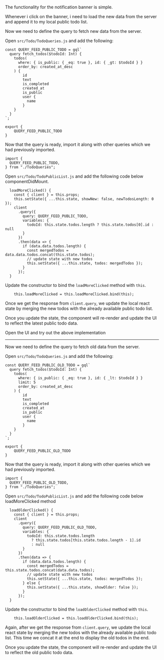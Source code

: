 The functionality for the notification banner is simple.

Whenever i click on the banner, i need to load the new data from the server and append it to my local public todo list.

Now we need to define the query to fetch new data from the server.

Open `src/Todo/TodoQueries.js` and add the following:

```
const QUERY_FEED_PUBLIC_TODO = gql`
  query fetch_todos($todoId: Int) {
    todos(
      where: { is_public: { _eq: true }, id: { _gt: $todoId } }
      order_by: created_at_desc
    ) {
        id
        text
        is_completed
        created_at
        is_public
        user {
          name 
        }
    }
  }
`;

export {
    QUERY_FEED_PUBLIC_TODO
}
```

Now that the query is ready, import it along with other queries which we had previously imported.

```
import {
  QUERY_FEED_PUBLIC_TODO,
} from "./TodoQueries";
```

Open `src/Todo/TodoPublicList.js` and add the following code below componentDidMount.

```
  loadMoreClicked() {
    const { client } = this.props;
    this.setState({ ...this.state, showNew: false, newTodosLength: 0 });
    client
      .query({
        query: QUERY_FEED_PUBLIC_TODO,
        variables: {
          todoId: this.state.todos.length ? this.state.todos[0].id : null
        }
      })
      .then(data => {
        if (data.data.todos.length) {
          const mergedTodos = data.data.todos.concat(this.state.todos);
          // update state with new todos
          this.setState({ ...this.state, todos: mergedTodos });
        }
      });
  }
```

Update the constructor to bind the `loadMoreClicked` method with `this`.

```
    this.loadMoreClicked = this.loadMoreClicked.bind(this);
```

Once we get the response from `client.query`, we update the local react state by merging the new todos with the already available public todo list.

Once you update the state, the component will re-render and update the UI to reflect the latest public todo data.

Open the UI and try out the above implementation

<insert image>


---

Now we need to define the query to fetch old data from the server.

Open `src/Todo/TodoQueries.js` and add the following:

```
const QUERY_FEED_PUBLIC_OLD_TODO = gql`
  query fetch_todos($todoId: Int) {
    todos(
      where: { is_public: { _eq: true }, id: { _lt: $todoId } }
      limit: 5
      order_by: created_at_desc
    ) {
        id
        text
        is_completed
        created_at
        is_public
        user {
          name 
        }
    }
  }
`;

export {
    QUERY_FEED_PUBLIC_OLD_TODO
}
```

Now that the query is ready, import it along with other queries which we had previously imported.

```
import {
  QUERY_FEED_PUBLIC_OLD_TODO,
} from "./TodoQueries";
```

Open `src/Todo/TodoPublicList.js` and add the following code below loadMoreClicked method

```
  loadOlderClicked() {
    const { client } = this.props;
    client
      .query({
        query: QUERY_FEED_PUBLIC_OLD_TODO,
        variables: {
          todoId: this.state.todos.length
            ? this.state.todos[this.state.todos.length - 1].id
            : null
        }
      })
      .then(data => {
        if (data.data.todos.length) {
          const mergedTodos = this.state.todos.concat(data.data.todos);
          // update state with new todos
          this.setState({ ...this.state, todos: mergedTodos });
        } else {
          this.setState({ ...this.state, showOlder: false });
        }
      });
  }
```

Update the constructor to bind the `loadOlderClicked` method with `this`.

```
    this.loadOlderClicked = this.loadOlderClicked.bind(this);
```

Again, after we get the response from `client.query`, we update the local react state by merging the new todos with the already available public todo list. This time we concat it at the end to display the old todos in the end.

Once you update the state, the component will re-render and update the UI to reflect the old public todo data.








